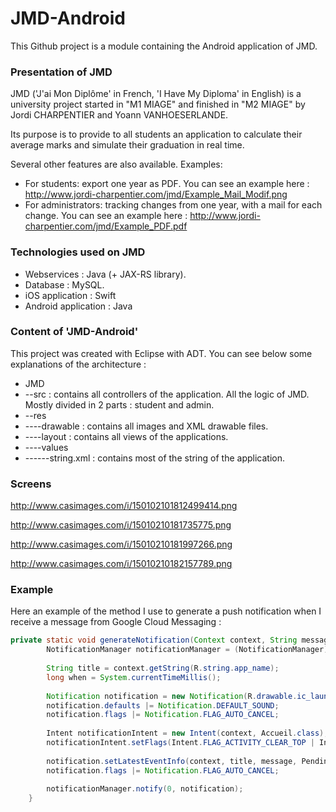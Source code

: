 # JMD-Android

This Github project is a module containing the Android application of JMD.

### Presentation of JMD

JMD ('J'ai Mon Diplôme' in French, 'I Have My Diploma' in English) is a university project started in "M1 MIAGE" and finished in "M2 MIAGE" by Jordi CHARPENTIER and Yoann VANHOESERLANDE. 

Its purpose is to provide to all students an application to calculate their average marks and simulate their graduation in real time.

Several other features are also available.
Examples:
- For students: export one year as PDF. 
You can see an example here : http://www.jordi-charpentier.com/jmd/Example_Mail_Modif.png
- For administrators: tracking changes from one year, with a mail for each change.
You can see an example here : http://www.jordi-charpentier.com/jmd/Example_PDF.pdf

### Technologies used on JMD

- Webservices : Java (+ JAX-RS library).
- Database : MySQL.
- iOS application : Swift
- Android application : Java

### Content of 'JMD-Android'

This project was created with Eclipse with ADT. 
You can see below some explanations of the architecture :

- JMD
- --src : contains all controllers of the application. All the logic of JMD. Mostly divided in 2 parts : student and admin.
- --res
- ----drawable : contains all images and XML drawable files.
- ----layout : contains all views of the applications.
- ----values
- ------string.xml : contains most of the string of the application.

### Screens

http://www.casimages.com/i/150102101812499414.png

http://www.casimages.com/i/15010210181735775.png

http://www.casimages.com/i/15010210181997266.png

http://www.casimages.com/i/15010210182157789.png

### Example

Here an example of the method I use to generate a push notification when I receive a message from Google Cloud Messaging :

```java
private static void generateNotification(Context context, String message) {
		NotificationManager notificationManager = (NotificationManager) context.getSystemService(Context.NOTIFICATION_SERVICE);
		
		String title = context.getString(R.string.app_name);
		long when = System.currentTimeMillis();
		
		Notification notification = new Notification(R.drawable.ic_launcher, message, when);
		notification.defaults |= Notification.DEFAULT_SOUND;
		notification.flags |= Notification.FLAG_AUTO_CANCEL;
		
		Intent notificationIntent = new Intent(context, Accueil.class);
		notificationIntent.setFlags(Intent.FLAG_ACTIVITY_CLEAR_TOP | Intent.FLAG_ACTIVITY_SINGLE_TOP);
		
		notification.setLatestEventInfo(context, title, message, PendingIntent.getActivity(context, 0, notificationIntent, 0));
		notification.flags |= Notification.FLAG_AUTO_CANCEL;
		
		notificationManager.notify(0, notification);
	}
